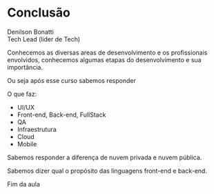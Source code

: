 # Conclusão 

Denilson Bonatti  
Tech Lead (lider de Tech)

Conhecemos as diversas areas de desenvolvimento e os profissionais envolvidos, conhecemos algumas etapas do desenvolvimento e sua importância.

Ou seja após esse curso sabemos responder

O que faz:

- UI/UX  
- Front-end, Back-end, FullStack  
- QA  
- Infraestrutura  
- Cloud  
- Mobile  

Sabemos responder a diferença de nuvem privada e nuvem pública.

Sabemos dizer qual o propósito das linguagens front-end e back-end.

Fim da aula
